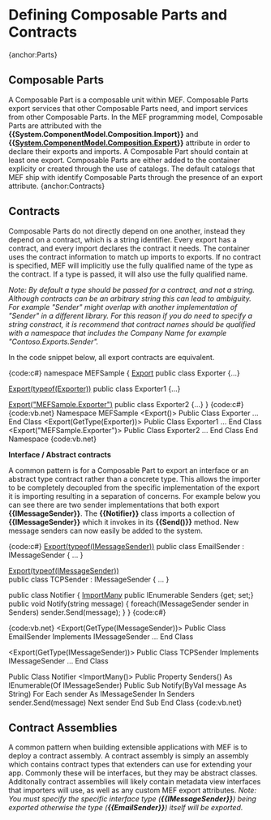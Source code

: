 # Defining Composable Parts and Contracts
{anchor:Parts}
## Composable Parts
A Composable Part is a composable unit within MEF. Composable Parts export services that other Composable Parts need, and import services from other Composable Parts. In the MEF programming model, Composable Parts are attributed with the **{{System.ComponentModel.Composition.Import}}** and **{{[System.ComponentModel.Composition.Export](System.ComponentModel.Composition.Export)}}** attribute in order to declare their exports and imports. A Composable Part should contain at least one export. Composable Parts are either added to the container explicity or created through the use of catalogs. The default catalogs that MEF ship with identify Composable Parts through the presence of an export attribute.
{anchor:Contracts}
## Contracts
Composable Parts do not directly depend on one another, instead they depend on a contract, which is a string identifier. Every export has a contract, and every import declares the contract it needs. The container uses the contract information to match up imports to exports. If no contract is specified, MEF will implicitly use the fully qualified name of the type as the contract. If a type is passed, it will also use the fully qualified name. 

_Note: By default a type should be passed for a contract, and not a string. Although contracts can be an arbitrary string this can lead to ambiguity. For example "Sender" might overlap with another implementation of "Sender" in a different library. For this reason if you do need to specify a string constract, it is recommend that contract names should be qualified with a namespace that includes the Company Name for example "Contoso.Exports.Sender"._

In the code snippet below, all export contracts are equivalent.

{code:c#}
namespace MEFSample 
{
  [Export](Export)
  public class Exporter {...}

  [Export(typeof(Exporter))](Export(typeof(Exporter)))
  public class Exporter1 {...}

  [Export("MEFSample.Exporter")](Export(_MEFSample.Exporter_))
  public class Exporter2 {...}
}
{code:c#}
{code:vb.net}
Namespace MEFSample
    <Export()>
    Public Class Exporter
        ... 
    End Class
    <Export(GetType(Exporter))> 
    Public Class Exporter1
        ... 
    End Class
    <Export("MEFSample.Exporter")>
    Public Class Exporter2
        ... 
    End Class
End Namespace
{code:vb.net}

**Interface / Abstract contracts**

A common pattern is for a Composable Part to export an interface or an abstract type contract rather than a concrete type. This allows the importer to be completely decoupled from the specific implementation of the export it is importing resulting in a separation of concerns. For example below you can see there are two sender implementations that both export **{{IMessageSender}}**. The **{{Notifier}}** class imports a collection of **{{IMessageSender}}** which it invokes in its **{{Send()}}** method. New message senders can now easily be added to the system.

{code:c#}
  [Export(typeof(IMessageSender))](Export(typeof(IMessageSender)))
  public class EmailSender : IMessageSender {
    ...
  }

  [Export(typeof(IMessageSender))](Export(typeof(IMessageSender)))  
  public class TCPSender : IMessageSender {
    ...
  }

  public class Notifier {
    [ImportMany](ImportMany)
    public IEnumerable<IMessageSender> Senders {get; set;}
    public void Notify(string message) {
      foreach(IMessageSender sender in Senders) 
        sender.Send(message);
    } 
  }
{code:c#}

{code:vb.net}
<Export(GetType(IMessageSender))> 
Public Class EmailSender
    Implements IMessageSender
    ... 
End Class

<Export(GetType(IMessageSender))> 
Public Class TCPSender
    Implements IMessageSender
    ... 
End Class

Public Class Notifier
    <ImportMany()>
    Public Property Senders() As IEnumerable(Of IMessageSender) 
    Public Sub Notify(ByVal message As String) 
        For Each sender As IMessageSender In Senders
            sender.Send(message) 
        Next sender
    End Sub
End Class
{code:vb.net}

## Contract Assemblies
A common pattern when building extensible applications with MEF is to deploy a contract assembly. A contract assembly is simply an assembly which contains contract types that extenders can use for extending your app. Commonly these will be interfaces, but they may be abstract classes. Additonally contract assemblies will likely contain metadata view interfaces that importers will use, as well as any custom MEF export attributes.
_Note: You must specify the specific interface type (**{{IMessageSender}}**) being exported otherwise the type (**{{EmailSender}}**) itself will be exported._